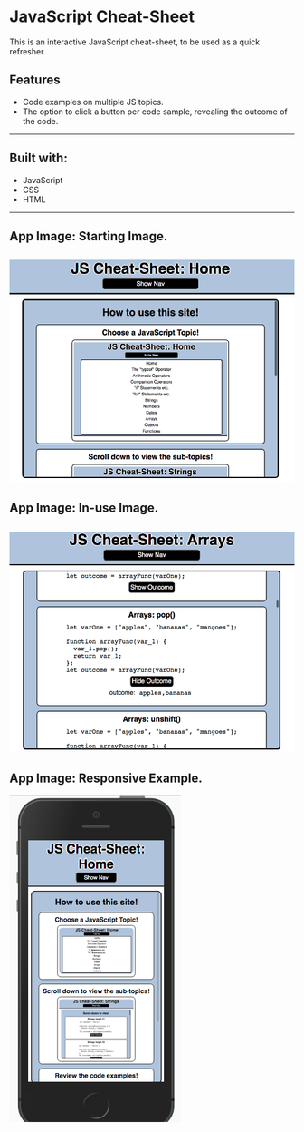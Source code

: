 # JavaScript Cheat-Sheet

This is an interactive JavaScript cheat-sheet, to be used as a quick refresher.

## Features
* Code examples on multiple JS topics.
* The option to click a button per code sample, revealing the outcome of the code.

---
## Built with:
* JavaScript
* CSS
* HTML
---
## App Image: Starting Image.
![Starter View](images/readme_app_pic_1.png)
---
## App Image: In-use Image.
![In-use View](images/readme_app_pic_2.png)
---
## App Image: Responsive Example.
![Responsive Example](images/readme_app_pic_3.png)
